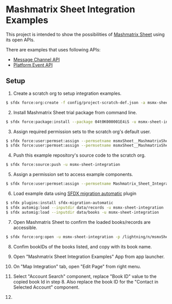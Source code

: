 # Mashmatrix Sheet Integration Examples

This project is intended to show the possibilities of [Mashmatrix Sheet](https://www.mashmatrix.com/) using its open APIs.

There are examples that uses following APIs:

- [Message Channel API](https://docs.mashmatrix.com/)
- [Platform Event API](https://docs.mashmatrix.com/)

## Setup

1. Create a scratch org to setup integration examples.

```sh
$ sfdx force:org:create -f config/project-scratch-def.json -a msmx-sheet-integration -w 10
```

2. Install Mashmatrix Sheet trial package from command line.

```sh
$ sfdx force:package:install --package 04t0K000001E4iS -u msmx-sheet-integration
```

3. Assign required permission sets to the scratch org's default user.

```sh
$ sfdx force:user:permset:assign --permsetname msmxSheet__MashmatrixSheetUser -u msmx-sheet-integration
$ sfdx force:user:permset:assign --permsetname msmxSheet__MashmatrixSheetAdministrator -u msmx-sheet-integration
```

4. Push this example repository's source code to the scratch org.

```sh
$ sfdx force:source:push -u msmx-sheet-integration
```

5. Assign a permission set to access example components.

```sh
$ sfdx force:user:permset:assign --permsetname Mashmatrix_Sheet_Integration_Examples -u msmx-sheet-integration
```

6. Load example data using [SFDX migration automatic](https://github.com/stomita/sfdx-migration-automatic) plugin

```sh
$ sfdx plugins:install sfdx-migration-automatic
$ sfdx automig:load --inputdir data/records -u msmx-sheet-integration
$ sfdx automig:load --inputdir data/books -u msmx-sheet-integration
```

7. Open Mashmatris Sheet to confirm the loaded books/records are accessible.

```sh
$ sfdx force:org:open -u msmx-sheet-integration -p /lightning/n/msmxSheet__MashmatrixSheet
```

8. Confim bookIDs of the books listed, and copy with its book name.

9. Open "Mashmatrix Sheet Integration Examples" App from app launcher.

10. On "Map Integration" tab, open "Edit Page" from right menu.

11. Select "Account Search" component, replace "Book ID" value to the copied book Id in step 8. Also replace the book ID for the "Contact in Selected Account" component.

12.
